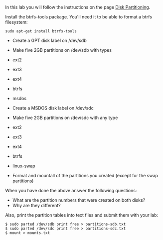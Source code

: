 In this lab you will follow the instructions on the page [Disk Partitioning](disk_partitioning).

Install the btrfs-tools package. You'll need it to be able to format a btrfs filesystem:

  
```
sudo apt-get install btrfs-tools
```

  - Create a GPT disk label on /dev/sdb  
  - Make five 2GB partitions on /dev/sdb with types
  - ext2
  - ext3
  - ext4
  - btrfs
  - msdos

  - Create a MSDOS disk label on /dev/sdc

  - Make five 2GB partitions on /dev/sdc with any type

  - ext2
  - ext3
  - ext4
  - btrfs
  - linux-swap
  - Format and mountall of the partitions you created (except for the swap partitions)

When you have done the above answer the following questions:
  - What are the partition numbers that were created on both disks?
  - Why are they different?

Also, print the partition tables into text files and submit them with your lab:

```
$ sudo parted /dev/sdb print free > partitions-sdb.txt
$ sudo parted /dev/sdc print free > partitions-sdc.txt
$ mount > mounts.txt
```


